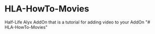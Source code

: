 # HLA-HowTo-Movies
 Half-Life Alyx AddOn that is a tutorial for adding video to your AddOn
"# HLA-HowTo-Movies" 
